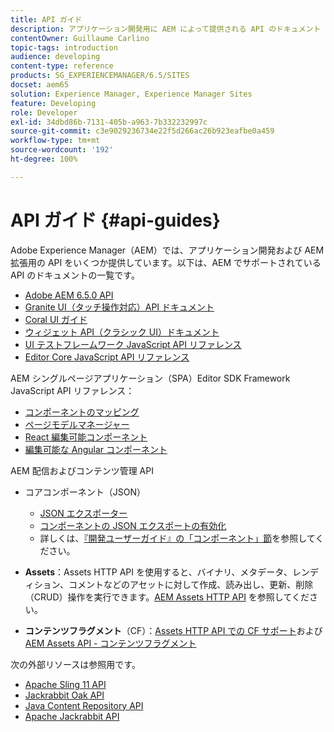 ```yaml
---
title: API ガイド
description: アプリケーション開発用に AEM によって提供される API のドキュメント
contentOwner: Guillaume Carlino
topic-tags: introduction
audience: developing
content-type: reference
products: SG_EXPERIENCEMANAGER/6.5/SITES
docset: aem65
solution: Experience Manager, Experience Manager Sites
feature: Developing
role: Developer
exl-id: 34dbd86b-7131-405b-a963-7b332232997c
source-git-commit: c3e9029236734e22f5d266ac26b923eafbe0a459
workflow-type: tm+mt
source-wordcount: '192'
ht-degree: 100%

---
```


# API ガイド {#api-guides}

Adobe Experience Manager（AEM）では、アプリケーション開発および AEM 拡張用の API をいくつか提供しています。以下は、AEM でサポートされている API のドキュメントの一覧です。

* [Adobe AEM 6.5.0 API](https://www.adobe.io/experience-manager/reference-materials/6-5/javadoc/index.html)
* [Granite UI（タッチ操作対応）API ドキュメント](https://www.adobe.io/experience-manager/reference-materials/6-5/granite-ui/api/index.html)
* [Coral UI ガイド](https://www.adobe.io/experience-manager/reference-materials/6-5/coral-ui/coralui3/index.html)
* [ウィジェット API（クラシック UI）ドキュメント](https://www.adobe.io/experience-manager/reference-materials/6-5/widgets-api/index.html)
* [UI テストフレームワーク JavaScript API リファレンス](https://www.adobe.io/experience-manager/reference-materials/6-5/test-api/index.html)
* [Editor Core JavaScript API リファレンス](https://www.adobe.io/experience-manager/reference-materials/6-5/jsdoc/ui-touch/editor-core/index.html)

AEM シングルページアプリケーション（SPA）Editor SDK Framework JavaScript API リファレンス：

* [コンポーネントのマッピング](https://www.npmjs.com/package/@adobe/aem-spa-component-mapping)
* [ページモデルマネージャー](https://www.npmjs.com/package/@adobe/aem-spa-page-model-manager)
* [React 編集可能コンポーネント](https://www.npmjs.com/package/@adobe/aem-react-editable-components)
* [編集可能な Angular コンポーネント](https://www.npmjs.com/package/@adobe/aem-angular-editable-components)

AEM 配信およびコンテンツ管理 API

* コアコンポーネント（JSON）

   * [JSON エクスポーター](/help/sites-developing/json-exporter.md)
   * [コンポーネントの JSON エクスポートの有効化](/help/sites-developing/json-exporter-components.md)
   * 詳しくは、[『開発ユーザーガイド』の「コンポーネント」節](/help/sites-developing/getting-started.md)を参照してください。

* **Assets**：Assets HTTP API を使用すると、バイナリ、メタデータ、レンディション、コメントなどのアセットに対して作成、読み出し、更新、削除（CRUD）操作を実行できます。[AEM Assets HTTP API](/help/assets/mac-api-assets.md) を参照してください。

* **コンテンツフラグメント**（CF）：[Assets HTTP API での CF サポート](/help/assets/assets-api-content-fragments.md)および [AEM Assets API - コンテンツフラグメント](https://www.adobe.io/experience-manager/reference-materials/6-5/assets-api-content-fragments/index.html)

次の外部リソースは参照用です。

* [Apache Sling 11 API](https://sling.apache.org/apidocs/sling11/)
* [Jackrabbit Oak API](https://jackrabbit.apache.org/oak/docs/oak_api/overview.html)
* [Java Content Repository API](https://www.adobe.io/experience-manager/reference-materials/spec/javax.jcr/javadocs/jcr-2.0/index.html)
* [Apache Jackrabbit API](https://jackrabbit.apache.org/api)
